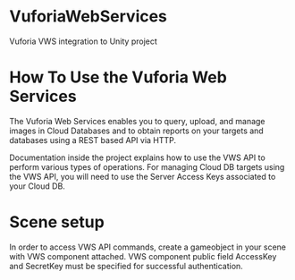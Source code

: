 # VuforiaWebServices
Vuforia VWS integration to Unity project

# How To Use the Vuforia Web Services

The Vuforia Web Services  enables you to query, upload, and manage images in Cloud Databases and to obtain reports on your targets and databases using a REST based API via HTTP.

Documentation inside the project explains how to use the VWS API to perform various types of operations. For managing Cloud DB targets using the VWS API, you will need to use the Server Access Keys associated to your Cloud DB.

# Scene setup

In order to access VWS API commands, create a gameobject in your scene with VWS component attached.
VWS component public field AccessKey and SecretKey must be specified for successful authentication.

